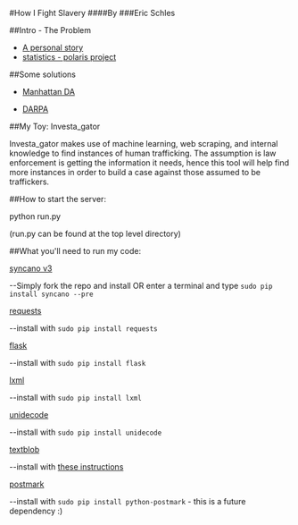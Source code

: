 #How I Fight Slavery
####By
###Eric Schles

##Intro - The Problem

* [A personal story](http://www.cracked.com/article_21538_5-things-i-learned-as-sex-slave-in-modern-america.html)
* [statistics - polaris project](http://www.traffickingresourcecenter.org/material-type/statistics)

##Some solutions 
* [Manhattan DA](http://manhattanda.org/human-trafficking-0)

* [DARPA](http://www.scientificamerican.com/article/human-traffickers-caught-on-hidden-internet/)

##My Toy:  Investa_gator 

Investa_gator makes use of machine learning, web scraping, and internal knowledge to find instances of human trafficking.  The assumption is law enforcement is getting the information it needs, hence this tool will help find more instances in order to build a case against those assumed to be traffickers.

##How to start the server:

python run.py 

(run.py can be found at the top level directory)

##What you'll need to run my code:

[syncano v3](https://github.com/Syncano/syncano-python)

--Simply fork the repo and install OR enter a terminal and type `sudo pip install syncano --pre`

[requests](http://docs.python-requests.org/en/latest/)

--install with `sudo pip install requests`

[flask](http://flask.pocoo.org/)

--install with `sudo pip install flask`

[lxml](http://lxml.de/)

--install with `sudo pip install lxml`

[unidecode](https://pypi.python.org/pypi/Unidecode)

--install with `sudo pip install unidecode`

[textblob](http://textblob.readthedocs.org/en/dev/)

--install with [these instructions](http://stevenloria.com/how-to-build-a-text-classification-system-with-python-and-textblob/)

[postmark](https://postmarkapp.com/)

--install with `sudo pip install python-postmark` - this is a future dependency :)



